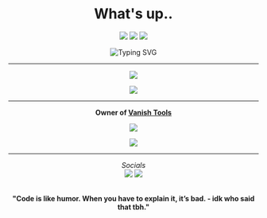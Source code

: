 <h1 align="center">What's up..</h1>

<p align="center">
  <a href="https://github.com/vanishgg?tab=followers"><img src="https://img.shields.io/github/followers/vanishgg?label=Follow&style=social"></a>
  <a href="https://discord.gg/invite/Mv4YQAK8F2" target="_blank"><img src="https://img.shields.io/badge/Discord-%237289DA.svg?style=flat&logo=discord&logoColor=white"></a>
  <a href="https://github.com/vanishgg"><img src="https://github-readme-stats.vercel.app/api/?username=vanishgg&amp;title_color=5c64f4&amp;text_color=7b00ff&amp;show_icons=true&amp;bg_color=00000000&amp;hide_border=true&amp;icon_color=5c64f4&amp;hide_title=true&amp;count_private=true"></a>
</p>

<p align="center">
  <img src="https://readme-typing-svg.demolab.com?font=Fira+Code&weight=600&pause=1000&color=7B00FF&center=true&vCenter=true&width=380&lines=Hey+I'm+Virtual;I'm+a+Python+Developer;I+Made+Tools+Such+As:;Vanish+Raider;Vanish+Flooder;vanish+selfbot" alt="Typing SVG">
</p>

---

<p align="center">
  <img src="https://github-readme-stats.vercel.app/api/?username=vanishgg&amp;title_color=5c64f4&amp;text_color=7b00ff&amp;show_icons=true&amp;bg_color=00000000&amp;hide_border=true&amp;icon_color=5c64f4&amp;hide_title=true&amp;count_private=true">
</p>

<p align="center">
  <img src="https://github-readme-stats.vercel.app/api/top-langs/?username=vanishgg&layout=compact&title_color=5c64f4&text_color=7b00ff&bg_color=00000000&hide_border=true&count_private=true" />
</p>

---

<p align="center">
  <strong>Owner of <a href="https://Vanishnet.netlify.app/" target="_blank">Vanish Tools</a></strong>
</p>

<p align="center">
  <a href="https://github.com/vanishgg?tab=repositories"><img src="https://img.shields.io/badge/-Explore%20my%20Repos-24292e?style=for-the-badge&logo=Github"></a>
</p>

<p align="center">
  <a href="https://discord.com/users/1246814091499278357" target="_blank">
    <img src="https://lanyard.cnrad.dev/api/1246814091499278357?bg=7b00ff&borderRadius=30px&idleMessage=Probably%20coding%20a%20tool">
  </a>
</p>

---

<p align="center">
  <i>Socials</i>
  <br>
  <a href="https://discord.gg/Mv4YQAK8F2"><img src="https://img.shields.io/badge/Discord-%237289DA.svg?style=flat&logo=discord&logoColor=white"></a>
  <a href="https://youtube.com/@bugged"><img src="https://img.shields.io/badge/YouTube-FF0000.svg?style=flat&logo=youtube&logoColor=white"></a>
</p>

<p align="center">
  <br>
  <strong>"Code is like humor. When you have to explain it, it’s bad. - idk who said that tbh."</strong>
</p>
